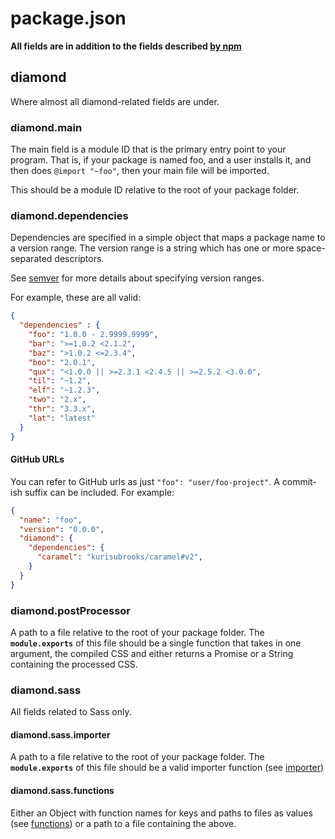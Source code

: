 # package.json

**All fields are in addition to the fields described [by npm](https://docs.npmjs.com/files/package.json)**

## diamond
Where almost all diamond-related fields are under.

### diamond.main
The main field is a module ID that is the primary entry point to your program. That is, if your package is named foo, and a user installs it, and then does `@import "~foo"`, then your main file will be imported.

This should be a module ID relative to the root of your package folder.

### diamond.dependencies
Dependencies are specified in a simple object that maps a package name to a version range. The version range is a string which has one or more space-separated descriptors.

See [semver](https://docs.npmjs.com/misc/semver) for more details about specifying version ranges.

For example, these are all valid:
```json
{
  "dependencies" : {
    "foo": "1.0.0 - 2.9999.9999",
    "bar": ">=1.0.2 <2.1.2",
    "baz": ">1.0.2 <=2.3.4",
    "boo": "2.0.1",
    "qux": "<1.0.0 || >=2.3.1 <2.4.5 || >=2.5.2 <3.0.0",
    "til": "~1.2",
    "elf": "~1.2.3",
    "two": "2.x",
    "thr": "3.3.x",
    "lat": "latest"
  }
}
```

#### GitHub URLs
You can refer to GitHub urls as just `"foo": "user/foo-project"`. A commit-ish suffix can be included. For example:
```json
{
  "name": "foo",
  "version": "0.0.0",
  "diamond": {
    "dependencies": {
      "caramel": "kurisubrooks/caramel#v2",
    }
  }
}
```

### diamond.postProcessor
A path to a file relative to the root of your package folder. The **`module.exports`** of this file should be a single function that takes in one argument, the compiled CSS and either returns a Promise or a String containing the processed CSS.

### diamond.sass
All fields related to Sass only.

#### diamond.sass.importer
A path to a file relative to the root of your package folder. The **`module.exports`** of this file should be a valid importer function (see [importer](https://github.com/sass/node-sass#importer--v200---experimental))

#### diamond.sass.functions
Either an Object with function names for keys and paths to files as values (see [functions](https://github.com/sass/node-sass#functions--v300---experimental)) or a path to a file containing the above.